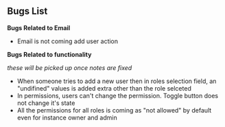 ## **Bugs List**
**Bugs Related to Email**
* Email is not coming add user action

**Bugs Related to functionality**

 _these will be picked up once notes are fixed_
 
* When someone tries to add a new user then in roles selection field, an "undifined" values is added extra other than the role selceted
* In permissions, users can't change the permission. Toggle button does not change it's state
* All the permissions for all roles is coming as "not allowed" by default even for instance owner and admin
